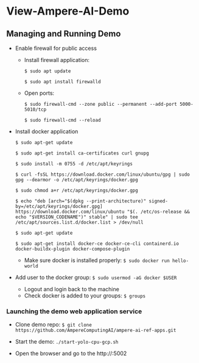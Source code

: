 # View-Ampere-AI-Demo
## Managing and Running Demo

* Enable firewall for public access
    + Install firewall application:
      
       ```$ sudo apt update```
      
       ```$ sudo apt install firewalld```


    + Open ports:

      ```$ sudo firewall-cmd --zone public --permanent --add-port 5000-5010/tcp```
      
      ```$ sudo firewall-cmd --reload```

* Install docker application
  
  ```$ sudo apt-get update```
  
  ```$ sudo apt-get install ca-certificates curl gnupg```

  ```$ sudo install -m 0755 -d /etc/apt/keyrings```

  ```$ curl -fsSL https://download.docker.com/linux/ubuntu/gpg | sudo gpg --dearmor -o /etc/apt/keyrings/docker.gpg```

  ```$ sudo chmod a+r /etc/apt/keyrings/docker.gpg```

  ```$ echo "deb [arch="$(dpkg --print-architecture)" signed-by=/etc/apt/keyrings/docker.gpg] https://download.docker.com/linux/ubuntu "$(. /etc/os-release && echo "$VERSION_CODENAME")" stable" | sudo tee /etc/apt/sources.list.d/docker.list > /dev/null```
         
  ```$ sudo apt-get update```

  ```$ sudo apt-get install docker-ce docker-ce-cli containerd.io docker-buildx-plugin docker-compose-plugin```

   + Make sure docker is installed properly:
     ```$ sudo docker run hello-world```

* Add user to the docker group:
  ```$ sudo usermod -aG docker $USER```

   + Logout and login back to the machine
   + Check docker is added to your groups:
     ```$ groups```
  
### Launching the demo web application service
* Clone demo repo:
  ```$ git clone https://github.com/AmpereComputingAI/ampere-ai-ref-apps.git```

* Start the demo:
  ```./start-yolo-cpu-gcp.sh```

* Open the browser and go to the http://<ip-address>:5002
